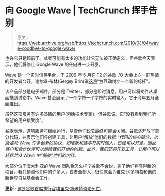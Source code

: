 # 向 Google Wave | TechCrunch 挥手告别

> 原文：<https://web.archive.org/web/https://techcrunch.com/2010/08/04/wave-goodbye-to-google-wave/>

也许它只是超前了。或者可能有太多的功能让它无法被正确定义，但谷歌今天表示，他们将停止 Google Wave 的任何进一步开发。

Wave 是一个实时信息平台，于 2009 年 5 月在 T2 的谷歌 I/O 大会上向一群热情的开发者公开。谢尔盖·布林(Sergey Brin)说[这将](https://web.archive.org/web/20230403165050/https://techcrunch.com/2009/05/28/sergey-brin-google-wave-will-set-a-new-benchmark-for-interactivity/)“为互动树立一个新的标杆”。

该产品部分是电子邮件，部分是 Twitter，部分是即时消息。用户可以将文件从桌面拖到讨论中。Wave 甚至展示了一个字符一个字符的实时输入。它于今年五月全面推出。

虽然这项服务有许多热情的用户(包括技术专家)，但谷歌说，它“没有看到我们所希望的用户接受度”。

谷歌表示，这项服务将继续运行，尽管他们说它最终可能会关闭。谷歌还开放了部分代码，并表示他们将创建工具，让用户“解放”他们的数据:*“代码的核心部分，以及推动 Wave 许多创新的协议，如拖放和逐字符实时输入，已经可以开源，因此客户和合作伙伴可以继续我们开始的创新。此外，我们还将开发工具，让用户可以轻松地从 Wave 中“解放”他们的内容。*

大部分位于澳大利亚的 Wave 团队会怎么样？谷歌不会说，除了他们将获得新的项目。我们猜测他们中的许多人，或者全部人，很快就会为维克·冈多特拉和他的新世界自然基金会工作。

**更新** : [这是谷歌首席执行官埃里克·施米特谈论死亡](https://web.archive.org/web/20230403165050/https://techcrunch.com/2010/08/04/google-wave-eric-schmidt/)。